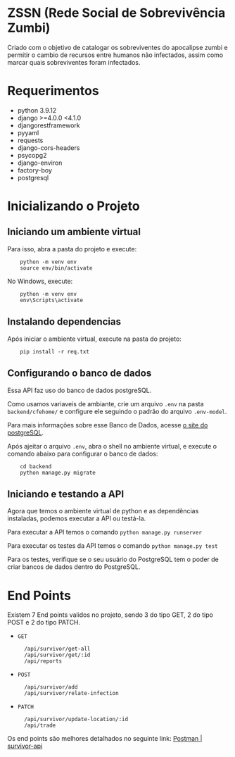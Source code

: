 # ZSSN (Rede Social de Sobrevivência Zumbi)

Criado com o objetivo de catalogar os sobreviventes do apocalipse zumbi e permitir o cambio de recursos entre humanos não infectados, assim como marcar quais sobreviventes foram infectados.    

# Requerimentos

* python 3.9.12
* django >=4.0.0 <4.1.0
* djangorestframework
* pyyaml
* requests
* django-cors-headers
* psycopg2
* django-environ
* factory-boy
* postgresql

# Inicializando o Projeto

## Iniciando um ambiente virtual

Para isso, abra a pasta do projeto e execute:

        python -m venv env
        source env/bin/activate

No Windows, execute:

        python -m venv env
        env\Scripts\activate

## Instalando dependencias

Após iniciar o ambiente virtual, execute na pasta do projeto:

        pip install -r req.txt

## Configurando o banco de dados

Essa API faz uso do banco de dados postgreSQL.

Como usamos variaveis de ambiante, crie um arquivo ````.env```` na pasta ```backend/cfehome/``` e configure ele seguindo o padrão do arquivo ````.env-model````.

Para mais informações sobre esse Banco de Dados, acesse [o site do postgreSQL](https://www.postgresql.org/).

Após ajeitar o arquivo ```.env```, abra o shell no ambiente virtual, e execute o comando abaixo para configurar o banco de dados:

        cd backend
        python manage.py migrate

## Iniciando e testando a API

Agora que temos o ambiente virtual de python e as dependências instaladas, podemos executar a API ou testá-la.

Para executar a API temos o comando ```python manage.py runserver```

Para executar os testes da API temos o comando ```python manage.py test```

Para os testes, verifique se o seu usuário do PostgreSQL tem o poder de criar bancos de dados dentro do PostgreSQL.

# End Points

Existem 7 End points validos no projeto, sendo 3 do tipo GET, 2 do tipo POST e 2 do tipo PATCH.

- ```GET```
 
        /api/survivor/get-all
        /api/survivor/get/:id
        /api/reports

- ```POST```

        /api/survivor/add
        /api/survivor/relate-infection

- ```PATCH```

        /api/survivor/update-location/:id
        /api/trade

Os end points são melhores detalhados no seguinte link: [Postman | survivor-api](https://documenter.getpostman.com/view/14635829/Uyr5nJeA)
